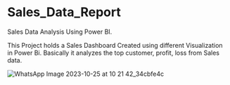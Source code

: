 # Sales_Data_Report
Sales Data Analysis Using Power BI. 

This Project holds a Sales Dashboard Created using different Visualization in Power Bi. Basically it analyzes the top customer, profit, loss from Sales data.


![WhatsApp Image 2023-10-25 at 10 21 42_34cbfe4c](https://github.com/Prachiii12345/Sales_Data_Report/assets/113453252/7e26540a-2ad6-4536-80dd-3a5e93e916f8)

